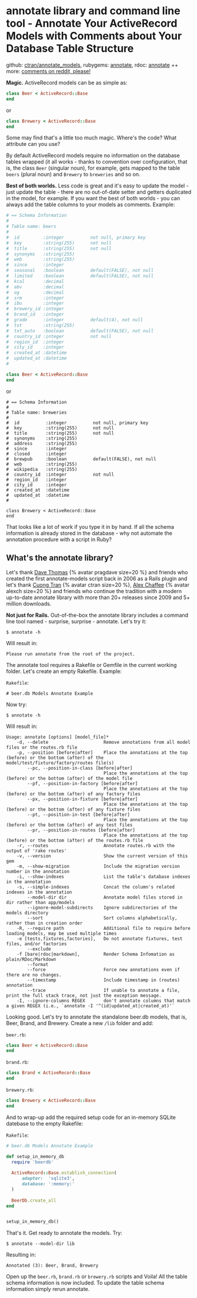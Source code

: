 
# annotate library and command line tool - Annotate Your ActiveRecord Models with Comments about Your Database Table Structure


github: [ctran/annotate_models](https://github.com/ctran/annotate_models),
rubygems: [annotate](https://rubygems.org/gems/annotate),
rdoc: [annotate](http://rubydoc.info/gems/annotate)  ++
more: [comments on reddit, please!](https://www.reddit.com/r/ruby/comments/7kehho/day_17_ruby_advent_calendar_2017_annotate/)



**Magic.**
ActiveRecord models can be as simple as:

``` ruby
class Beer < ActiveRecord::Base
end
```

or

``` ruby
class Brewery < ActiveRecord::Base
end
```

Some may find that's a little too much magic. 
Where's the code? What attribute can you use?

By default ActiveRecord models require no information on the database tables wrapped
(it all works - thanks to convention over configuration, that is,
the class `Beer` (singular noun), for example, gets mapped to the table `beers` (plural noun)
and `Brewery` to `breweries` and so on.

**Best of both worlds.**
Less code is great and it's easy to update the model - just update the table -
there are no out-of-date setter and getters duplicated in the model, for example.
If you want the best of both worlds - you can always add the table columns to your models as comments. 
Example:

``` ruby
# == Schema Information
#
# Table name: beers
#
#  id         :integer          not null, primary key
#  key        :string(255)      not null
#  title      :string(255)      not null
#  synonyms   :string(255)
#  web        :string(255)
#  since      :integer
#  seasonal   :boolean          default(FALSE), not null
#  limited    :boolean          default(FALSE), not null
#  kcal       :decimal
#  abv        :decimal
#  og         :decimal
#  srm        :integer
#  ibu        :integer
#  brewery_id :integer
#  brand_id   :integer
#  grade      :integer          default(4), not null
#  txt        :string(255)
#  txt_auto   :boolean          default(FALSE), not null
#  country_id :integer          not null
#  region_id  :integer
#  city_id    :integer
#  created_at :datetime
#  updated_at :datetime
#

class Beer < ActiveRecord::Base
end
```

or

```
# == Schema Information
#
# Table name: breweries
#
#  id          :integer          not null, primary key
#  key         :string(255)      not null
#  title       :string(255)      not null
#  synonyms    :string(255)
#  address     :string(255)
#  since       :integer
#  closed      :integer
#  brewpub     :boolean          default(FALSE), not null
#  web         :string(255)
#  wikipedia   :string(255)
#  country_id  :integer          not null
#  region_id   :integer
#  city_id     :integer
#  created_at  :datetime
#  updated_at  :datetime
#

class Brewery < ActiveRecord::Base
end
```

That looks like a lot of work if you type it in by hand.
If all the schema information is already stored in the database - why not automate the annotation procedure with a script in Ruby? 


## What's the annotate library?

Let's thank [Dave Thomas](https://rubygems.org/profiles/pragdave1) {% avatar pragdave size=20 %}
and friends
who created the first annotate-models script back in 2006 as a Rails plugin
and let's thank [Cuong Tran](https://rubygems.org/profiles/ctran) {% avatar ctran size=20 %},
[Alex Chaffee](https://rubygems.org/profiles/alexch) {% avatar alexch size=20 %} and friends
who continue the tradition with a modern up-to-date annotate library
with more than 20+ releases since 2009 and 5+ million downloads.



**Not just for Rails.**
Out-of-the-box the annotate library includes
a command line tool named - surprise, surprise - annotate. Let's try it:

```
$ annotate -h
```

Will result in:

```
Please run annotate from the root of the project.
```

The annotate tool requires a Rakefile or Gemfile in the current working folder. Let's create an empty
Rakefile. Example:

`Rakefile`:

```
# beer.db Models Annotate Example
```

Now try:

```
$ annotate -h
```

Will result in:

```
Usage: annotate [options] [model_file]*
    -d, --delete                     Remove annotations from all model files or the routes.rb file
    -p, --position [before|after]    Place the annotations at the top (before) or the bottom (after) of the model/test/fixture/factory/routes file(s)
        --pc, --position-in-class [before|after]
                                     Place the annotations at the top (before) or the bottom (after) of the model file
        --pf, --position-in-factory [before|after]
                                     Place the annotations at the top (before) or the bottom (after) of any factory files
        --px, --position-in-fixture [before|after]
                                     Place the annotations at the top (before) or the bottom (after) of any fixture files
        --pt, --position-in-test [before|after]
                                     Place the annotations at the top (before) or the bottom (after) of any test files
        --pr, --position-in-routes [before|after]
                                     Place the annotations at the top (before) or the bottom (after) of the routes.rb file
    -r, --routes                     Annotate routes.rb with the output of 'rake routes'
    -v, --version                    Show the current version of this gem
    -m, --show-migration             Include the migration version number in the annotation
    -i, --show-indexes               List the table's database indexes in the annotation
    -s, --simple-indexes             Concat the column's related indexes in the annotation
        --model-dir dir              Annotate model files stored in dir rather than app/models
        --ignore-model-subdirects    Ignore subdirectories of the models directory
        --sort                       Sort columns alphabetically, rather than in creation order
    -R, --require path               Additional file to require before loading models, may be used multiple times
    -e [tests,fixtures,factories],   Do not annotate fixtures, test files, and/or factories
        --exclude
    -f [bare|rdoc|markdown],         Render Schema Infomation as plain/RDoc/Markdown
        --format
        --force                      Force new annotations even if there are no changes.
        --timestamp                  Include timestamp in (routes) annotation
        --trace                      If unable to annotate a file, print the full stack trace, not just the exception message.
    -I, --ignore-columns REGEX       don't annotate columns that match a given REGEX (i.e., `annotate -I '^(id|updated_at|created_at)'`
```

Looking good. Let's try to annotate the standalone beer.db models, that is, Beer, Brand, and Brewery.
Create a new `/lib` folder and add:

`beer.rb`:

``` ruby
class Beer < ActiveRecord::Base
end
```

`brand.rb`:

``` ruby
class Brand < ActiveRecord::Base
end
```

`brewery.rb`:

``` ruby
class Brewery < ActiveRecord::Base
end
```

And to wrap-up add the required setup code for an in-memory SQLite datebase to the empty Rakefile:

`Rakefile`:

``` ruby
# beer.db Models Annotate Example

def setup_in_memory_db
  require 'beerdb'
  
  ActiveRecord::Base.establish_connection(
      adapter:  'sqlite3',
      database: ':memory:'
  )
  
  BeerDb.create_all
end


setup_in_memory_db()
```

That's it. Get ready to annotate the models. Try:

```
$ annotate --model-dir lib
```

Resulting in:

```
Annotated (3): Beer, Brand, Brewery
```

Open up the `beer.rb`, `brand.rb` or `brewery.rb` scripts and Voila!
All the table schema information is now included. 
To update the table schema information simply rerun annotate.
